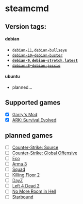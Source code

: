 # steamcmd

## Version tags:

#### debian
* ~~[`debian-11`, `debian-bullseye`](https://github.com/NetherKids/steamcmd/blob/master/debian/11-bullseye/Dockerfile)~~
* ~~[`debian-10`, `debian-buster`](https://github.com/NetherKids/steamcmd/blob/master/debian/10-buster/Dockerfile)~~
* **[`debian-9`, `debian-stretch`, `latest`](https://github.com/NetherKids/steamcmd/blob/master/debian/9-stretch/Dockerfile)**
* ~~[`debian-8`, `debian-jessie`](https://github.com/NetherKids/steamcmd/blob/master/debian/8-jessie/Dockerfile)~~

#### ubuntu
* planned...

## Supported games 
- [x] [Garry's Mod](https://hub.docker.com/r/netherkids/gmod)
- [x] [ARK: Survival Evolved](https://hub.docker.com/r/netherkids/ark)
## planned games
- [ ] [Counter-Strike: Source](https://hub.docker.com/r/netherkids/css)
- [ ] [Counter-Strike: Global Offensive](https://hub.docker.com/r/netherkids/csgo)
- [ ] [Eco](https://hub.docker.com/r/netherkids/eco)
- [ ] [Arma 3](https://hub.docker.com/r/netherkids/arma3)
- [ ] [Squad](https://hub.docker.com/r/netherkids/squad)
- [ ] [Killing Floor 2](https://hub.docker.com/r/netherkids/kf2)
- [ ] [DayZ](https://hub.docker.com/r/netherkids/dayz)
- [ ] [Left 4 Dead 2](https://hub.docker.com/r/netherkids/left4dead2)
- [ ] [No More Room in Hell](https://hub.docker.com/r/netherkids/nomoreroominhell)
- [ ] [Starbound](https://hub.docker.com/r/netherkids/starbound)
